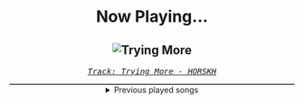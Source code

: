 <div align="center"> 
<h1>Now Playing...</h1>

![Trying More](https://i.scdn.co/image/ab67616d00001e025684d6f2eadc9030bb88e2d5)
--
_<samp><a href="https://open.spotify.com/track/3xhVKCpKzdyKiH0gnugfj6">Track: Trying More - HORSKH</a></samp>_

<div style="border: 1px #4B5054 solid"></div>
<details>
  <summary>
    Previous played songs
  </summary>
  <table>
    <thead>
      <tr>
        <th>
          Artist
        </th>
        <th>
          Song
        </th>
        <th>
          Link
        </th>
      </tr>
    </thead>
    <tbody>
      <tr><td>HORSKH</td><td>Trying More</td><td><a href="https://open.spotify.com/track/3xhVKCpKzdyKiH0gnugfj6">https://open.spotify.com/track/3xhVKCpKzdyKiH0gnugfj6</a></td></tr><tr><td>Soil</td><td>Breaking Me Down</td><td><a href="https://open.spotify.com/track/2ancrG9a7j8JeR07jWD6be">https://open.spotify.com/track/2ancrG9a7j8JeR07jWD6be</a></td></tr><tr><td>Element Eighty</td><td>Broken Promises</td><td><a href="https://open.spotify.com/track/2YnvR7uhlWpPdYUn1eR25y">https://open.spotify.com/track/2YnvR7uhlWpPdYUn1eR25y</a></td></tr><tr><td>Blue Stahli</td><td>Ready Aim Fire</td><td><a href="https://open.spotify.com/track/4am4K4T77bNZTlYmX3GMYa">https://open.spotify.com/track/4am4K4T77bNZTlYmX3GMYa</a></td></tr><tr><td>Pendulum</td><td>Comprachicos</td><td><a href="https://open.spotify.com/track/2ZIJUwprFZrAaZCRKYfAno">https://open.spotify.com/track/2ZIJUwprFZrAaZCRKYfAno</a></td></tr><tr><td>Void Chapter</td><td>Lucid Nightmare</td><td><a href="https://open.spotify.com/track/4Ty7xzLVx4WpdwgV4ARHoN">https://open.spotify.com/track/4Ty7xzLVx4WpdwgV4ARHoN</a></td></tr><tr><td>Klayton</td><td>Tank Girl</td><td><a href="https://open.spotify.com/track/20DqBKhZfMLzARRsv3bot7">https://open.spotify.com/track/20DqBKhZfMLzARRsv3bot7</a></td></tr><tr><td>MUZZ</td><td>New Age - Bossfight Remix</td><td><a href="https://open.spotify.com/track/5J4E0Qjrv2d7xj86cGAE5Q">https://open.spotify.com/track/5J4E0Qjrv2d7xj86cGAE5Q</a></td></tr><tr><td>Celldweller</td><td>Own Little World</td><td><a href="https://open.spotify.com/track/7pypsyGCvT5yUKXuUuXc3Z">https://open.spotify.com/track/7pypsyGCvT5yUKXuUuXc3Z</a></td></tr><tr><td>Sebastian Komor</td><td>Pedal To The Metal</td><td><a href="https://open.spotify.com/track/1u7fM795Jv8loKQD6KdwSY">https://open.spotify.com/track/1u7fM795Jv8loKQD6KdwSY</a></td></tr><tr><td>Sebastian Komor</td><td>Pedal To The Metal</td><td><a href="https://open.spotify.com/track/1u7fM795Jv8loKQD6KdwSY">https://open.spotify.com/track/1u7fM795Jv8loKQD6KdwSY</a></td></tr><tr><td>Sightless in Shadow</td><td>Diabolical Suitor</td><td><a href="https://open.spotify.com/track/5Jfz4UI8I5b1UOSjDaDJM2">https://open.spotify.com/track/5Jfz4UI8I5b1UOSjDaDJM2</a></td></tr><tr><td>Celldweller</td><td>Battlecry</td><td><a href="https://open.spotify.com/track/42tndyjUz9htgtyHpAtfvR">https://open.spotify.com/track/42tndyjUz9htgtyHpAtfvR</a></td></tr><tr><td>Celldweller</td><td>Battlecry</td><td><a href="https://open.spotify.com/track/42tndyjUz9htgtyHpAtfvR">https://open.spotify.com/track/42tndyjUz9htgtyHpAtfvR</a></td></tr><tr><td>Blue Stahli</td><td>ULTRAnumb - TweakerRay Remix</td><td><a href="https://open.spotify.com/track/7o7J8p7XvYcyhagxOFxfu8">https://open.spotify.com/track/7o7J8p7XvYcyhagxOFxfu8</a></td></tr><tr><td>Blue Stahli</td><td>Kill Me Every Time - South American Slam Edit</td><td><a href="https://open.spotify.com/track/6bjmOg3v3mBxWUMp5P1RIf">https://open.spotify.com/track/6bjmOg3v3mBxWUMp5P1RIf</a></td></tr><tr><td>Ice Nine Kills</td><td>Rainy Day</td><td><a href="https://open.spotify.com/track/3AkCkuC8LuRFEnvyKBQUOg">https://open.spotify.com/track/3AkCkuC8LuRFEnvyKBQUOg</a></td></tr><tr><td>Bad Omens</td><td>Hedonist</td><td><a href="https://open.spotify.com/track/6wj9ubbsF8hjyGH0sSqjz6">https://open.spotify.com/track/6wj9ubbsF8hjyGH0sSqjz6</a></td></tr><tr><td>Bad Omens</td><td>Somebody else.</td><td><a href="https://open.spotify.com/track/6FghSTlzBr93mtoBzxvz0A">https://open.spotify.com/track/6FghSTlzBr93mtoBzxvz0A</a></td></tr><tr><td>Bad Omens</td><td>What It Cost</td><td><a href="https://open.spotify.com/track/0XL8gRZn7tUoYgq9nLZhjU">https://open.spotify.com/track/0XL8gRZn7tUoYgq9nLZhjU</a></td></tr>
    </tbody>
  </table>
</details>

</div>
